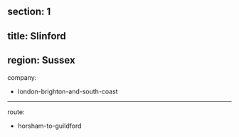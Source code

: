 section: 1
----
title: Slinford
----
region: Sussex
----
company:
- london-brighton-and-south-coast
----
route:
- horsham-to-guildford

